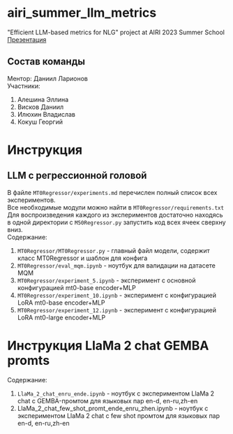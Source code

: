 # airi_summer_llm_metrics
"Efficient LLM-based metrics for NLG" project at AIRI 2023 Summer School <br />
[Презентация](https://docs.google.com/presentation/d/1HNTf9DLWdZIoHxJs9yREJllIuufMsnpHGo9o_seEV_s/edit?usp=sharing)
## Состав команды
Ментор: Даниил Ларионов <br />
Участники:
1. Алешина Эллина
2. Висков Даниил
3. Илюхин Владислав
4. Кокуш Георгий
# Инструкция
## LLM с регрессионной головой
В файле <code>MT0Regressor/experiments.md</code> перечислен полный список всех экспериментов. <br />
Все необходимые модули можно найти в <code>MT0Regressor/requirements.txt</code> <br />
Для воспроизведения каждого из экспериментов достаточно находясь в одной директории с <code>M50Regressor.py</code> запустить код всех ячеек сверхну вниз. <br />
Содержание:
1. <code>MT0Regressor/MT0Regressor.py</code> - главный файл модели, содержит класс MT0Regressor и шаблон для конфига
2. <code>MT0Regressor/eval_mqm.ipynb</code> - ноутбук для валидации на датасете MQM
3. <code>MT0Regressor/experiment_5.ipynb</code> - эксперимент с основной конфигурацией mt0-base encoder+MLP
4. <code>MT0Regressor/experiment_10.ipynb</code> - эксперимент с конфигурацией LoRA mt0-base encoder+MLP
5. <code>MT0Regressor/experiment_12.ipynb</code> - эксперимент с конфигурацией LoRA mt0-large encoder+MLP
# Инструкция LlaMa 2 chat GEMBA promts
Содержание:
1. <code>LlaMa_2_chat_enru_ende.ipynb</code> - ноутбук с экспериментом LlaMa 2 chat с GEMBA-промтом для языковых пар en-d, en-ru,zh-en
2. LlaMa_2_chat_few_shot_promt_ende_enru_zhen.ipynb</code> - ноутбук с экспериментом LlaMa 2 chat с few shot промтом для языковых пар en-d, en-ru,zh-en

